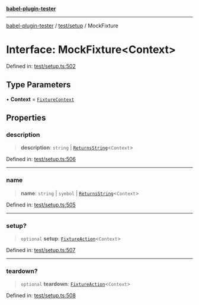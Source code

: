 [**babel-plugin-tester**](../../../README.md)

***

[babel-plugin-tester](../../../README.md) / [test/setup](../README.md) / MockFixture

# Interface: MockFixture\<Context\>

Defined in: [test/setup.ts:502](https://github.com/Xunnamius/babel-plugin-tester/blob/91349cafb3cefac8248e86580feec53bd082321e/test/setup.ts#L502)

## Type Parameters

• **Context** = [`FixtureContext`](FixtureContext.md)

## Properties

### description

> **description**: `string` \| [`ReturnsString`](../type-aliases/ReturnsString.md)\<`Context`\>

Defined in: [test/setup.ts:506](https://github.com/Xunnamius/babel-plugin-tester/blob/91349cafb3cefac8248e86580feec53bd082321e/test/setup.ts#L506)

***

### name

> **name**: `string` \| `symbol` \| [`ReturnsString`](../type-aliases/ReturnsString.md)\<`Context`\>

Defined in: [test/setup.ts:505](https://github.com/Xunnamius/babel-plugin-tester/blob/91349cafb3cefac8248e86580feec53bd082321e/test/setup.ts#L505)

***

### setup?

> `optional` **setup**: [`FixtureAction`](../type-aliases/FixtureAction.md)\<`Context`\>

Defined in: [test/setup.ts:507](https://github.com/Xunnamius/babel-plugin-tester/blob/91349cafb3cefac8248e86580feec53bd082321e/test/setup.ts#L507)

***

### teardown?

> `optional` **teardown**: [`FixtureAction`](../type-aliases/FixtureAction.md)\<`Context`\>

Defined in: [test/setup.ts:508](https://github.com/Xunnamius/babel-plugin-tester/blob/91349cafb3cefac8248e86580feec53bd082321e/test/setup.ts#L508)
